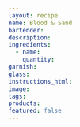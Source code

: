 ```yaml
---
layout: recipe
name: Blood & Sand
bartender:
description:
ingredients:
  - name:
    quantity:
garnish:
glass:
instructions_html:
image:
tags:
products:
featured: false
---
```

